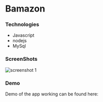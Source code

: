 # Bamazon

### Technologies
* Javascript
* nodejs
* MySql

### ScreenShots
![screenshot 1](https://user-images.githubusercontent.com/40690696/48976176-e2df8600-f036-11e8-9530-3f38d78a4c6d.png)

### Demo
Demo of the app working can be found here:
